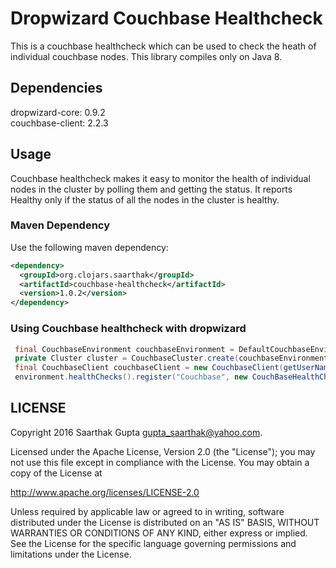 # Dropwizard Couchbase Healthcheck

This is a couchbase healthcheck which can be used to check the heath of individual couchbase nodes.
This library compiles only on Java 8.
 
## Dependencies
dropwizard-core: 0.9.2  
couchbase-client: 2.2.3

## Usage
Couchbase healthcheck makes it easy to monitor the health of individual nodes in the cluster by polling them and getting the status. It reports Healthy only if the status of all the nodes in the cluster is healthy.
 

### Maven Dependency

Use the following maven dependency:
```xml
<dependency>
  <groupId>org.clojars.saarthak</groupId>
  <artifactId>couchbase-healthcheck</artifactId>
  <version>1.0.2</version>
</dependency>
```

### Using Couchbase healthcheck with dropwizard
```java
 final CouchbaseEnvironment couchbaseEnvironment = DefaultCouchbaseEnvironment.builder().build();
 private Cluster cluster = CouchbaseCluster.create(couchbaseEnvironment, getNodes()); // getNodes() method returns a List<String> of nodes.
 final CouchbaseClient couchbaseClient = new CouchbaseClient(getUserName(), getPassword(), cluster);// CouchbaseClient is bundled and needs username, password and cluster object to connect to hosts.
 environment.healthChecks().register("Couchbase", new CouchBaseHealthCheck(couchbaseClient));
```

LICENSE
-------

Copyright 2016 Saarthak Gupta <gupta_saarthak@yahoo.com>.

Licensed under the Apache License, Version 2.0 (the "License");
you may not use this file except in compliance with the License.
You may obtain a copy of the License at

http://www.apache.org/licenses/LICENSE-2.0

Unless required by applicable law or agreed to in writing, software
distributed under the License is distributed on an "AS IS" BASIS,
WITHOUT WARRANTIES OR CONDITIONS OF ANY KIND, either express or implied.
See the License for the specific language governing permissions and
limitations under the License.

